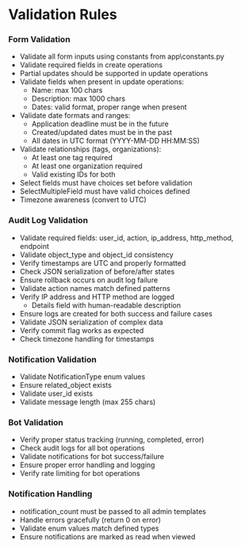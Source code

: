 # Validation Rules

### Form Validation
- Validate all form inputs using constants from app\constants.py
- Validate required fields in create operations
- Partial updates should be supported in update operations
- Validate fields when present in update operations:
  - Name: max 100 chars
  - Description: max 1000 chars
  - Dates: valid format, proper range when present
- Validate date formats and ranges:
  - Application deadline must be in the future
  - Created/updated dates must be in the past
  - All dates in UTC format (YYYY-MM-DD HH:MM:SS)
- Validate relationships (tags, organizations):
  - At least one tag required
  - At least one organization required
  - Valid existing IDs for both
- Select fields must have choices set before validation
- SelectMultipleField must have valid choices defined
- Timezone awareness (convert to UTC)

### Audit Log Validation
- Validate required fields: user_id, action, ip_address, http_method, endpoint
- Validate object_type and object_id consistency
- Verify timestamps are UTC and properly formatted
- Check JSON serialization of before/after states
- Ensure rollback occurs on audit log failure
- Validate action names match defined patterns
- Verify IP address and HTTP method are logged
  - Details field with human-readable description
- Ensure logs are created for both success and failure cases
- Validate JSON serialization of complex data
- Verify commit flag works as expected
- Check timezone handling for timestamps

### Notification Validation
- Validate NotificationType enum values
- Ensure related_object exists
- Validate user_id exists
- Validate message length (max 255 chars)

### Bot Validation
- Verify proper status tracking (running, completed, error)
- Check audit logs for all bot operations
- Validate notifications for bot success/failure
- Ensure proper error handling and logging
- Verify rate limiting for bot operations

### Notification Handling
- notification_count must be passed to all admin templates
- Handle errors gracefully (return 0 on error)
- Validate enum values match defined types
- Ensure notifications are marked as read when viewed

